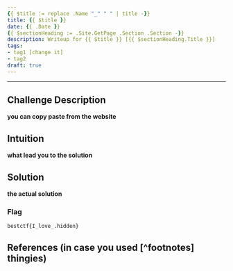 ```yaml
---
{{ $title := replace .Name "_" " " | title -}}
title: {{ $title }}
date: {{ .Date }}
{{ $sectionHeading := .Site.GetPage .Section .Section -}}
description: Writeup for {{ $title }} [{{ $sectionHeading.Title }}]
tags:
- tag1 [change it]
- tag2
draft: true
---
```

___

## Challenge Description

**you can copy paste from the website**

## Intuition

**what lead you to the solution**

## Solution

**the actual solution**

### Flag

`bestctf{I_love_.hidden}`

## References (in case you used [^footnotes] thingies)
